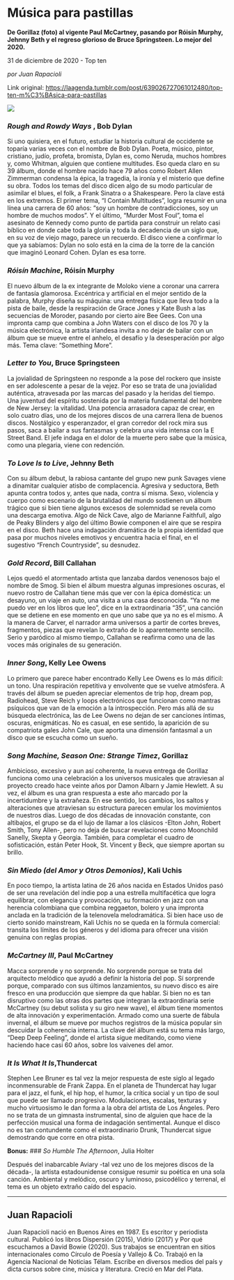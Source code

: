 # Música para pastillas

**De Gorillaz (foto) al vigente Paul McCartney, pasando por Róisín Murphy, Jehnny Beth y el regreso glorioso de Bruce Springsteen. Lo mejor del 2020.**

31 de diciembre de 2020 - Top ten

_por Juan Rapacioli_

Link original: https://laagenda.tumblr.com/post/639026727061012480/top-ten-m%C3%BAsica-para-pastillas

![](https://64.media.tumblr.com/72b9633114381ebd0aaa76a398acc591/02fd19ad1f7dc06d-ad/s500x750/fc36d1f46dbb8878f4b899351584dd224319e8f5.png)  
### *Rough and Rowdy Ways* , Bob Dylan

   




Si uno quisiera, en el futuro, estudiar la historia cultural de occidente se toparía varias veces con el nombre de Bob Dylan. Poeta, músico, pintor, cristiano, judío, profeta, bromista, Dylan es, como Neruda, muchos hombres y, como Whitman, alguien que contiene multitudes. Eso queda claro en su 39 álbum, donde el hombre nacido hace 79 años como Robert Allen Zimmerman condensa la épica, la tragedia, la ironía y el misterio que define su obra. Todos los temas del disco dicen algo de su modo particular de asimilar el blues, el folk, a Frank Sinatra o a Shakespeare. Pero la clave está en los extremos. El primer tema, “I Contain Multitudes”, logra resumir en una línea una carrera de 60 años: “soy un hombre de contradicciones, soy un hombre de muchos modos”. Y el último, “Murder Most Foul”, toma el asesinato de Kennedy como punto de partida para construir un relato casi bíblico en donde cabe toda la gloria y toda la decadencia de un siglo que, en su voz de viejo mago, parece un recuerdo. El disco viene a confirmar lo que ya sabíamos: Dylan no solo está en la cima de la torre de la canción que imaginó Leonard Cohen. Dylan es esa torre. 

  


  


### *Róisín Machine*, Róisín Murphy

El nuevo álbum de la ex integrante de Moloko viene a coronar una carrera de fantasía glamorosa. Excéntrica y artificial en el mejor sentido de la palabra, Murphy diseña su máquina: una entrega física que lleva todo a la pista de baile, desde la respiración de Grace Jones y Kate Bush a las secuencias de Moroder, pasando por cierto aire Bee Gees. Con una impronta camp que combina a John Waters con el disco de los 70 y la música electrónica, la artista irlandesa invita a no dejar de bailar con un álbum que se mueve entre el anhelo, el desafío y la desesperación por algo más. Tema clave: “Something More”. 

  


### *Letter to You*, Bruce Springsteen

La jovialidad de Springsteen no responde a la pose del rockero que insiste en ser adolescente a pesar de la vejez. Por eso se trata de una jovialidad auténtica, atravesada por las marcas del pasado y la heridas del tiempo. Una juventud del espíritu sostenida por la materia fundamental del hombre de New Jersey: la vitalidad. Una potencia arrasadora capaz de crear, en solo cuatro días, uno de los mejores discos de una carrera llena de buenos discos. Nostálgico y esperanzador, el gran corredor del rock mira sus pasos, saca a bailar a sus fantasmas y celebra una vida intensa con la E Street Band. El jefe indaga en el dolor de la muerte pero sabe que la música, como una plegaria, viene con redención.  

  
  


### *To Love Is to Live*, Jehnny Beth

Con su álbum debut, la rabiosa cantante del grupo new punk Savages viene a dinamitar cualquier atisbo de complacencia. Agresiva y seductora, Beth apunta contra todos y, antes que nada, contra sí misma. Sexo, violencia y cuerpo como escenario de la brutalidad del mundo sostienen un álbum trágico que si bien tiene algunos excesos de solemnidad se revela como una descarga emotiva. Algo de Nick Cave, algo de Marianne Faithfull, algo de Peaky Blinders y algo del último Bowie componen el aire que se respira en el disco. Beth hace una indagación dramática de la propia identidad que pasa por muchos niveles emotivos y encuentra hacia el final, en el sugestivo “French Countryside”, su desnudez. 

  


### *Gold Record*, Bill Callahan

Lejos quedó el atormentado artista que lanzaba dardos venenosos bajo el nombre de Smog. Si bien el álbum muestra algunas impresiones oscuras, el nuevo rostro de Callahan tiene más que ver con la épica doméstica: un desayuno, un viaje en auto, una visita a una casa desconocida. “Ya no me puedo ver en los libros que leo”, dice en la extraordinaria “35”, una canción que se detiene en ese momento en que uno sabe que ya no es el mismo. A la manera de Carver, el narrador arma universos a partir de cortes breves, fragmentos, piezas que revelan lo extraño de lo aparentemente sencillo. Serio y paródico al mismo tiempo, Callahan se reafirma como una de las voces más originales de su generación. 

  
  


###  *Inner Song*, Kelly Lee Owens

Lo primero que parece haber encontrado Kelly Lee Owens es lo más difícil: un tono. Una respiración repetitiva y envolvente que se vuelve atmósfera. A través del álbum se pueden apreciar elementos de trip hop, dream pop, Radiohead, Steve Reich y loops electrónicos que funcionan como mantras psíquicos que van de la emoción a la introspección. Pero más allá de su búsqueda electrónica, las de Lee Owens no dejan de ser canciones íntimas, oscuras, enigmáticas. No es casual, en ese sentido, la aparición de su compatriota gales John Cale, que aporta una dimensión fantasmal a un disco que se escucha como un sueño. 

  


###  *Song Machine, Season One: Strange Timez*, Gorillaz

Ambicioso, excesivo y aun así coherente, la nueva entrega de Gorillaz funciona como una celebración a los universos musicales que atraviesan al proyecto creado hace veinte años por Damon Albarn y Jamie Hewlett. A su vez, el álbum es una gran respuesta a este año marcado por la incertidumbre y la extrañeza. En ese sentido, los cambios, los saltos y alteraciones que atraviesan su estructura parecen emular los movimientos de nuestros días. Luego de dos décadas de innovación constante, con altibajos, el grupo se da el lujo de llamar a los clásicos -Elton John, Robert Smith, Tony Allen-, pero no deja de buscar revelaciones como Moonchild Sanelly, Skepta y Georgia. También, para completar el cuadro de sofisticación, están Peter Hook, St. Vincent y Beck, que siempre aportan su brillo. 

  
  


###  *Sin Miedo (del Amor y Otros Demonios)*, Kali Uchis

En poco tiempo, la artista latina de 26 años nacida en Estados Unidos pasó de ser una revelación del indie pop a una estrella multifacética que logra equilibrar, con elegancia y provocación, su formación en jazz con una herencia colombiana que combina reggaeton, bolero y una impronta anclada en la tradición de la telenovela melodramática. Si bien hace uso de cierto sonido mainstream, Kali Uchis no se queda en la fórmula comercial: transita los límites de los géneros y del idioma para ofrecer una visión genuina con reglas propias. 

  


###  *McCartney III*, Paul McCartney

Macca sorprende y no sorprende. No sorprende porque se trata del arquitecto melódico que ayudó a definir la historia del pop. Sí sorprende porque, comparado con sus últimos lanzamientos, su nuevo disco es aire fresco en una producción que siempre da que hablar. Si bien no es tan disruptivo como las otras dos partes que integran la extraordinaria serie McCartney (su debut solista y su giro new wave), el álbum tiene momentos de alta innovación y experimentación. Armado como una suerte de fábula invernal, el álbum se mueve por muchos registros de la música popular sin descuidar la coherencia interna. La clave del álbum está su tema más largo, “Deep Deep Feeling”, donde el artista sigue meditando, como viene haciendo hace casi 60 años, sobre los vaivenes del amor. 

  
  


###  *It Is What It Is*,Thundercat

Stephen Lee Bruner es tal vez la mejor respuesta de este siglo al legado inconmensurable de Frank Zappa. En el planeta de Thundercat hay lugar para el jazz, el funk, el hip hop, el humor, la crítica social y un tipo de soul que puede ser llamado progresivo. Modulaciones, escalas, texturas y mucho virtuosismo le dan forma a la obra del artista de Los Ángeles. Pero no se trata de un gimnasta instrumental, sino de alguien que hace de la perfección musical una forma de indagación sentimental. Aunque el disco no es tan contundente como el extraordinario Drunk, Thundercat sigue demostrando que corre en otra pista. 

  


**Bonus:** ###  *So Humble The Afternoon*, Julia Holter

Después del inabarcable Aviary -tal vez uno de los mejores discos de la década-, la artista estadounidense consigue resumir su poética en una sola canción. Ambiental y melódico, oscuro y luminoso, psicodélico y terrenal, el tema es un objeto extraño caído del espacio. 

  




---

Juan Rapacioli
--------------

 Juan Rapacioli nació en Buenos Aires en 1987. Es escritor y periodista cultural. Publicó los libros Dispersión (2015), Vidrio (2017) y Por qué escuchamos a David Bowie (2020). Sus trabajos se encuentran en sitios internacionales como Círculo de Poesía y Vallejo & Co. Trabajó en la Agencia Nacional de Noticias Télam. Escribe en diversos medios del país y dicta cursos sobre cine, música y literatura. Creció en Mar del Plata. 

